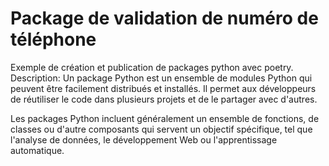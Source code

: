 # Package de validation de numéro de téléphone

Exemple de création et publication de packages python avec poetry.
Description:
Un package Python est un ensemble de modules Python qui peuvent être facilement distribués et
installés. Il permet aux développeurs de réutiliser le code dans plusieurs projets et de le
partager avec d'autres.

Les packages Python incluent généralement un ensemble de fonctions, de classes ou d'autre 
composants qui servent un objectif spécifique, tel que l'analyse de données,
le développement Web ou l'apprentissage automatique.

